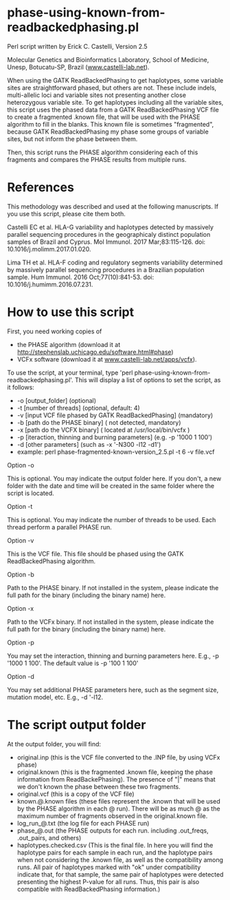 # phase-using-known-from-readbackedphasing.pl
Perl script written by Erick C. Castelli, Version 2.5

Molecular Genetics and Bioinformatics Laboratory, School of Medicine, Unesp, Botucatu-SP, Brazil (www.castelli-lab.net). 

When using the GATK ReadBackedPhasing to get haplotypes, some variable sites are straightforward phased, but others are not. These include indels, multi-allelic loci and variable sites not presenting another close heterozygous variable site. To get haplotypes including all the variable sites, this script uses the phased data from a GATK ReadBackedPhasing VCF file to create a fragmented .known file, that will be used with the PHASE algorithm to fill in the blanks. This known file is sometimes "fragmented", because GATK ReadBackedPhasing my phase some groups of variable sites, but not inform the phase between them.

Then, this script runs the PHASE algorithm considering each of this fragments and compares the PHASE results from multiple runs.

# References

This methodology was described and used at the following manuscripts. If you use this script, please cite them both.

Castelli EC et al. HLA-G variability and haplotypes detected by massively parallel sequencing procedures in the geographicaly distinct population samples of Brazil and Cyprus. Mol Immunol. 2017 Mar;83:115-126. doi: 10.1016/j.molimm.2017.01.020. 

Lima TH et al. HLA-F coding and regulatory segments variability determined by massively parallel sequencing procedures in a Brazilian population sample. Hum Immunol. 2016 Oct;77(10):841-53. doi: 10.1016/j.humimm.2016.07.231. 

# How to use this script

First, you need working copies of 
- the PHASE algorithm (download it at http://stephenslab.uchicago.edu/software.html#phase) 
- VCFx software (download it at www.castelli-lab.net/apps/vcfx).

To use the script, at your terminal, type 'perl phase-using-known-from-readbackedphasing.pl'. This will display a list of options to set the script, as it follows:

- -o [output_folder] (optional)
- -t [number of threads] (optional, default: 4)
- -v [input VCF file phased by GATK ReadBackedPhasing] (mandatory)
- -b [path do the PHASE binary] ( not detected, mandatory)
- -x [path do the VCFX binary] ( located at /usr/local/bin/vcfx )
- -p [iteraction, thinning and burning parameters] (e.g. -p '1000 1 100')
- -d [other parameters] (such as -x '-N300 -l12 -d1')
- example: perl phase-fragmented-known-version_2.5.pl -t 6 -v file.vcf 

Option -o

This is optional. You may indicate the output folder here. If you don't, a new folder with the date and time will be created in the same folder where the script is located.

Option -t

This is optional. You may indicate the number of threads to be used. Each thread perform a parallel PHASE run.

Option -v

This is the VCF file. This file should be phased using the GATK ReadBackedPhasing algorithm.

Option -b

Path to the PHASE binary. If not installed in the system, please indicate the full path for the binary (including the binary name) here.

Option -x

Path to the VCFx binary. If not installed in the system, please indicate the full path for the binary (including the binary name) here.

Option -p

You may set the interaction, thinning and burning parameters here. E.g., -p '1000 1 100'. The default value is -p '100 1 100'

Option -d

You may set additional PHASE parameters here, such as the segment size, mutation model, etc. E.g., -d '-l12. 


# The script output folder

At the output folder, you will find:
- original.inp (this is the VCF file converted to the .INP file, by using VCFx phase)
- original.known (this is the fragmented .known file, keeping the phase information from ReadBackePhasing). The presence of "|" means that we don't known the phase between these two fragments.
- original.vcf (this is a copy of the VCF file)
- known.@.known files (these files represent the .known that will be used by the PHASE algorithm in each @ run). There will be as much @ as the maximum number of fragments observed in the original.known file.
- log_run_@.txt (the log file for each PHASE run)
- phase_@.out (the PHASE outputs for each run. including .out_freqs, .out_pairs, and others)
- haplotypes.checked.csv (This is the final file. In here you will find the haplotype pairs for each sample in each run, and the haplotype pairs when not considering the .known file, as well as the compatibility among runs. All pair of haplotypes marked with "ok" under compatibility indicate that, for that sample, the same pair of haplotypes were detected presenting the highest P-value for all runs. Thus, this pair is also compatible with ReadBackedPhasing information.)


